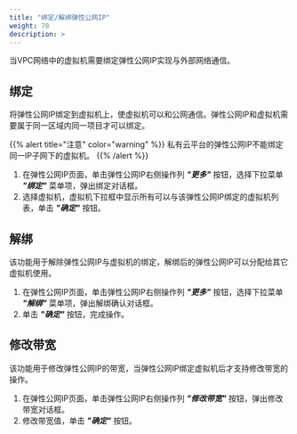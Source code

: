 ```yaml
---
title: "绑定/解绑弹性公网IP"
weight: 70
description: >
---
```


当VPC网络中的虚拟机需要绑定弹性公网IP实现与外部网络通信。

## 绑定

将弹性公网IP绑定到虚拟机上，使虚拟机可以和公网通信。弹性公网IP和虚拟机需要属于同一区域内同一项目才可以绑定。

{{% alert title="注意" color="warning" %}}
私有云平台的弹性公网IP不能绑定同一IP子网下的虚拟机。
{{% /alert %}}

1. 在弹性公网IP页面，单击弹性公网IP右侧操作列 **_"更多"_** 按钮，选择下拉菜单 **_"绑定"_** 菜单项，弹出绑定对话框。
2. 选择虚拟机，虚拟机下拉框中显示所有可以与该弹性公网IP绑定的虚拟机列表，单击 **_"确定"_** 按钮。

## 解绑

该功能用于解除弹性公网IP与虚拟机的绑定，解绑后的弹性公网IP可以分配给其它虚拟机使用。

1. 在弹性公网IP页面，单击弹性公网IP右侧操作列 **_"更多"_** 按钮，选择下拉菜单 **_"解绑"_** 菜单项，弹出解绑确认对话框。
2. 单击 **_"确定"_** 按钮，完成操作。

## 修改带宽

该功能用于修改弹性公网IP的带宽，当弹性公网IP绑定虚拟机后才支持修改带宽的操作。

1. 在弹性公网IP页面，单击弹性公网IP右侧操作列 **_"修改带宽"_** 按钮，弹出修改带宽对话框。
2. 修改带宽值，单击 **_"确定"_** 按钮。